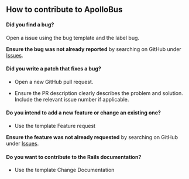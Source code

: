 ## How to contribute to ApolloBus

#### **Did you find a bug?**

Open a issue using the bug template and the label bug.

**Ensure the bug was not already reported** by searching on GitHub under [Issues](https://github.com/bteixeira691/apollobus/issues).

#### **Did you write a patch that fixes a bug?**

* Open a new GitHub pull request.

* Ensure the PR description clearly describes the problem and solution. Include the relevant issue number if applicable.

#### **Do you intend to add a new feature or change an existing one?**

* Use the template Feature request

**Ensure the feature was not already requested** by searching on GitHub under [Issues](https://github.com/bteixeira691/apollobus/issues).


#### **Do you want to contribute to the Rails documentation?**

* Use the template Change Documentation
